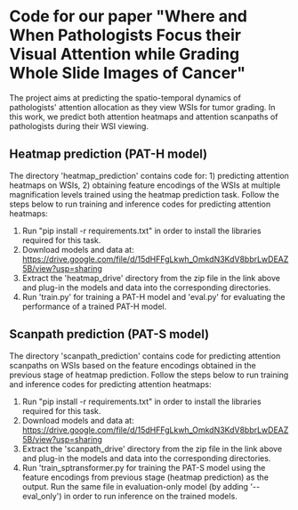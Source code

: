 # Code for our paper "Where and When Pathologists Focus their Visual Attention while Grading Whole Slide Images of Cancer"

The project aims at predicting the spatio-temporal dynamics of pathologists' attention allocation as they view WSIs for tumor grading. In this work, we predict both attention heatmaps and attention scanpaths of pathologists during their WSI viewing.

## Heatmap prediction (PAT-H model)
The directory 'heatmap_prediction' contains code for: 1) predicting attention heatmaps on WSIs, 2) obtaining feature encodings of the WSIs at multiple magnification levels trained using the heatmap prediction task. Follow the steps below to run training and inference codes for predicting attention heatmaps:

1) Run "pip install -r requirements.txt" in order to install the libraries required for this task.
2) Download models and data at: https://drive.google.com/file/d/15dHFFgLkwh_OmkdN3KdV8bbrLwDEAZ5B/view?usp=sharing
3) Extract the 'heatmap_drive' directory from the zip file in the link above and plug-in the models and data into the corresponding directories.
4) Run 'train.py' for training a PAT-H model and 'eval.py' for evaluating the performance of a trained PAT-H model.

## Scanpath prediction (PAT-S model)
The directory 'scanpath_prediction' contains code for predicting attention scanpaths on WSIs based on the feature encodings obtained in the previous stage of heatmap prediction. Follow the 
steps below to run training and inference codes for predicting attention heatmaps:

1) Run "pip install -r requirements.txt" in order to install the libraries required for this task.
2) Download models and data at: https://drive.google.com/file/d/15dHFFgLkwh_OmkdN3KdV8bbrLwDEAZ5B/view?usp=sharing
3) Extract the 'scanpath_drive' directory from the zip file in the link above and plug-in the models and data into the corresponding directories.
4) Run 'train_sptransformer.py for training the PAT-S model using the feature encodings from previous stage (heatmap prediction) as the output. Run the same file in evaluation-only model (by adding '--eval_only')
   in order to run inference on the trained models.
